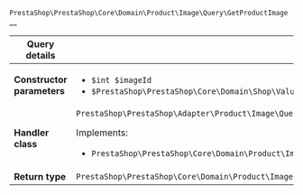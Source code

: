 `PrestaShop\PrestaShop\Core\Domain\Product\Image\Query\GetProductImage`
__

| Query details              |    |
| -------------------------- | -- |
| **Constructor parameters** | <ul> <li>`$int $imageId`</li>  <li>`$PrestaShop\PrestaShop\Core\Domain\Shop\ValueObject\ShopConstraint $shopConstraint`</li> </ul> |
| **Handler class**          | `PrestaShop\PrestaShop\Adapter\Product\Image\QueryHandler\GetProductImageHandler`  <p> Implements: </p> <ul>  <li>`PrestaShop\PrestaShop\Core\Domain\Product\Image\QueryHandler\GetProductImageHandlerInterface`</li>  |
| **Return type** |  `PrestaShop\PrestaShop\Core\Domain\Product\Image\QueryResult\ProductImage`  |

